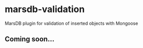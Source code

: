 # marsdb-validation
MarsDB plugin for validation of inserted objects with Mongoose

## Coming soon...
